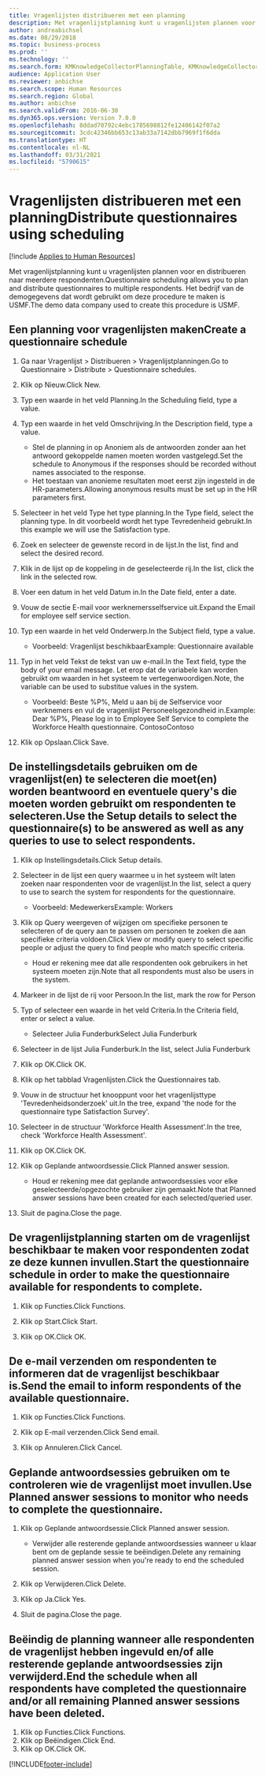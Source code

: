 ```yaml
---
title: Vragenlijsten distribueren met een planning
description: Met vragenlijstplanning kunt u vragenlijsten plannen voor en distribueren naar meerdere respondenten.
author: andreabichsel
ms.date: 08/29/2018
ms.topic: business-process
ms.prod: ''
ms.technology: ''
ms.search.form: KMKnowledgeCollectorPlanningTable, KMKnowledgeCollectorPlanningMulti, SysQueryForm, HcmPersonLookup, KMKnowledgeCollectorPlanning, HcmLearningWorkspace
audience: Application User
ms.reviewer: anbichse
ms.search.scope: Human Resources
ms.search.region: Global
ms.author: anbichse
ms.search.validFrom: 2016-06-30
ms.dyn365.ops.version: Version 7.0.0
ms.openlocfilehash: 8ddad70792c4ebc1785698812fe12406142f07a2
ms.sourcegitcommit: 3cdc42346bb653c13ab33a7142dbb7969f1f6dda
ms.translationtype: HT
ms.contentlocale: nl-NL
ms.lasthandoff: 03/31/2021
ms.locfileid: "5790615"
---
```

# <a name="distribute-questionnaires-using-scheduling"></a><span data-ttu-id="0efe5-103">Vragenlijsten distribueren met een planning</span><span class="sxs-lookup"><span data-stu-id="0efe5-103">Distribute questionnaires using scheduling</span></span>

[!include [Applies to Human Resources](../includes/applies-to-hr.md)]

<span data-ttu-id="0efe5-104">Met vragenlijstplanning kunt u vragenlijsten plannen voor en distribueren naar meerdere respondenten.</span><span class="sxs-lookup"><span data-stu-id="0efe5-104">Questionnaire scheduling allows you to plan and distribute questionnaires to multiple respondents.</span></span> <span data-ttu-id="0efe5-105">Het bedrijf van de demogegevens dat wordt gebruikt om deze procedure te maken is USMF.</span><span class="sxs-lookup"><span data-stu-id="0efe5-105">The demo data company used to create this procedure is USMF.</span></span>

## <a name="create-a-questionnaire-schedule"></a><span data-ttu-id="0efe5-106">Een planning voor vragenlijsten maken</span><span class="sxs-lookup"><span data-stu-id="0efe5-106">Create a questionnaire schedule</span></span>

1. <span data-ttu-id="0efe5-107">Ga naar Vragenlijst > Distribueren > Vragenlijstplanningen.</span><span class="sxs-lookup"><span data-stu-id="0efe5-107">Go to Questionnaire > Distribute > Questionnaire schedules.</span></span>

2. <span data-ttu-id="0efe5-108">Klik op Nieuw.</span><span class="sxs-lookup"><span data-stu-id="0efe5-108">Click New.</span></span>

3. <span data-ttu-id="0efe5-109">Typ een waarde in het veld Planning.</span><span class="sxs-lookup"><span data-stu-id="0efe5-109">In the Scheduling field, type a value.</span></span>

4. <span data-ttu-id="0efe5-110">Typ een waarde in het veld Omschrijving.</span><span class="sxs-lookup"><span data-stu-id="0efe5-110">In the Description field, type a value.</span></span>
    * <span data-ttu-id="0efe5-111">Stel de planning in op Anoniem als de antwoorden zonder aan het antwoord gekoppelde namen moeten worden vastgelegd.</span><span class="sxs-lookup"><span data-stu-id="0efe5-111">Set the schedule to Anonymous if the responses should be recorded without names associated to the response.</span></span>  
    * <span data-ttu-id="0efe5-112">Het toestaan van anonieme resultaten moet eerst zijn ingesteld in de HR-parameters.</span><span class="sxs-lookup"><span data-stu-id="0efe5-112">Allowing anonymous results must be set up in the HR parameters first.</span></span>  

5. <span data-ttu-id="0efe5-113">Selecteer in het veld Type het type planning.</span><span class="sxs-lookup"><span data-stu-id="0efe5-113">In the Type field, select the planning type.</span></span>  <span data-ttu-id="0efe5-114">In dit voorbeeld wordt het type Tevredenheid gebruikt.</span><span class="sxs-lookup"><span data-stu-id="0efe5-114">In this example we will use the Satisfaction type.</span></span>

6. <span data-ttu-id="0efe5-115">Zoek en selecteer de gewenste record in de lijst.</span><span class="sxs-lookup"><span data-stu-id="0efe5-115">In the list, find and select the desired record.</span></span>

7. <span data-ttu-id="0efe5-116">Klik in de lijst op de koppeling in de geselecteerde rij.</span><span class="sxs-lookup"><span data-stu-id="0efe5-116">In the list, click the link in the selected row.</span></span>

8. <span data-ttu-id="0efe5-117">Voer een datum in het veld Datum in.</span><span class="sxs-lookup"><span data-stu-id="0efe5-117">In the Date field, enter a date.</span></span>

9. <span data-ttu-id="0efe5-118">Vouw de sectie E-mail voor werknemersselfservice uit.</span><span class="sxs-lookup"><span data-stu-id="0efe5-118">Expand the Email for employee self service section.</span></span>

10. <span data-ttu-id="0efe5-119">Typ een waarde in het veld Onderwerp.</span><span class="sxs-lookup"><span data-stu-id="0efe5-119">In the Subject field, type a value.</span></span>

    * <span data-ttu-id="0efe5-120">Voorbeeld: Vragenlijst beschikbaar</span><span class="sxs-lookup"><span data-stu-id="0efe5-120">Example: Questionnaire available</span></span>  

11. <span data-ttu-id="0efe5-121">Typ in het veld Tekst de tekst van uw e-mail.</span><span class="sxs-lookup"><span data-stu-id="0efe5-121">In the Text field, type the body of your email message.</span></span> <span data-ttu-id="0efe5-122">Let erop dat de variabele kan worden gebruikt om waarden in het systeem te vertegenwoordigen.</span><span class="sxs-lookup"><span data-stu-id="0efe5-122">Note, the variable can be used to substitue values in the system.</span></span>

    * <span data-ttu-id="0efe5-123">Voorbeeld: Beste %P%, Meld u aan bij de Selfservice voor werknemers en vul de vragenlijst Personeelsgezondheid in.</span><span class="sxs-lookup"><span data-stu-id="0efe5-123">Example: Dear %P%, Please log in to Employee Self Service to complete the Workforce Health questionnaire.</span></span>  <span data-ttu-id="0efe5-124">Contoso</span><span class="sxs-lookup"><span data-stu-id="0efe5-124">Contoso</span></span>  

12. <span data-ttu-id="0efe5-125">Klik op Opslaan.</span><span class="sxs-lookup"><span data-stu-id="0efe5-125">Click Save.</span></span>

## <a name="use-the-setup-details-to-select-the-questionnaires-to-be-answered-as-well-as-any-queries-to-use-to-select-respondents"></a><span data-ttu-id="0efe5-126">De instellingsdetails gebruiken om de vragenlijst(en) te selecteren die moet(en) worden beantwoord en eventuele query's die moeten worden gebruikt om respondenten te selecteren.</span><span class="sxs-lookup"><span data-stu-id="0efe5-126">Use the Setup details to select the questionnaire(s) to be answered as well as any queries to use to select respondents.</span></span>

1. <span data-ttu-id="0efe5-127">Klik op Instellingsdetails.</span><span class="sxs-lookup"><span data-stu-id="0efe5-127">Click Setup details.</span></span>

2. <span data-ttu-id="0efe5-128">Selecteer in de lijst een query waarmee u in het systeem wilt laten zoeken naar respondenten voor de vragenlijst.</span><span class="sxs-lookup"><span data-stu-id="0efe5-128">In the list, select a query to use to search the system for respondents for the questionnaire.</span></span>

    * <span data-ttu-id="0efe5-129">Voorbeeld: Medewerkers</span><span class="sxs-lookup"><span data-stu-id="0efe5-129">Example: Workers</span></span>  

3. <span data-ttu-id="0efe5-130">Klik op Query weergeven of wijzigen om specifieke personen te selecteren of de query aan te passen om personen te zoeken die aan specifieke criteria voldoen.</span><span class="sxs-lookup"><span data-stu-id="0efe5-130">Click View or modify query to select specific people or adjust the query to find people who match specific criteria.</span></span>

    * <span data-ttu-id="0efe5-131">Houd er rekening mee dat alle respondenten ook gebruikers in het systeem moeten zijn.</span><span class="sxs-lookup"><span data-stu-id="0efe5-131">Note that all respondents must also be users in the system.</span></span>  

4. <span data-ttu-id="0efe5-132">Markeer in de lijst de rij voor Persoon.</span><span class="sxs-lookup"><span data-stu-id="0efe5-132">In the list, mark the row for Person</span></span>

5. <span data-ttu-id="0efe5-133">Typ of selecteer een waarde in het veld Criteria.</span><span class="sxs-lookup"><span data-stu-id="0efe5-133">In the Criteria field, enter or select a value.</span></span>

    * <span data-ttu-id="0efe5-134">Selecteer Julia Funderburk</span><span class="sxs-lookup"><span data-stu-id="0efe5-134">Select Julia Funderburk</span></span>  

6. <span data-ttu-id="0efe5-135">Selecteer in de lijst Julia Funderburk.</span><span class="sxs-lookup"><span data-stu-id="0efe5-135">In the list, select Julia Funderburk</span></span>

7. <span data-ttu-id="0efe5-136">Klik op OK.</span><span class="sxs-lookup"><span data-stu-id="0efe5-136">Click OK.</span></span>

8. <span data-ttu-id="0efe5-137">Klik op het tabblad Vragenlijsten.</span><span class="sxs-lookup"><span data-stu-id="0efe5-137">Click the Questionnaires tab.</span></span>

9. <span data-ttu-id="0efe5-138">Vouw in de structuur het knooppunt voor het vragenlijsttype 'Tevredenheidsonderzoek' uit.</span><span class="sxs-lookup"><span data-stu-id="0efe5-138">In the tree, expand 'the node for the questionnaire type Satisfaction Survey'.</span></span>

10. <span data-ttu-id="0efe5-139">Selecteer in de structuur 'Workforce Health Assessment'.</span><span class="sxs-lookup"><span data-stu-id="0efe5-139">In the tree, check 'Workforce Health Assessment'.</span></span>

11. <span data-ttu-id="0efe5-140">Klik op OK.</span><span class="sxs-lookup"><span data-stu-id="0efe5-140">Click OK.</span></span>

12. <span data-ttu-id="0efe5-141">Klik op Geplande antwoordsessie.</span><span class="sxs-lookup"><span data-stu-id="0efe5-141">Click Planned answer session.</span></span>

    * <span data-ttu-id="0efe5-142">Houd er rekening mee dat geplande antwoordsessies voor elke geselecteerde/opgezochte gebruiker zijn gemaakt.</span><span class="sxs-lookup"><span data-stu-id="0efe5-142">Note that Planned answer sessions have been created for each selected/queried user.</span></span>  

13. <span data-ttu-id="0efe5-143">Sluit de pagina.</span><span class="sxs-lookup"><span data-stu-id="0efe5-143">Close the page.</span></span>

## <a name="start-the-questionnaire-schedule-in-order-to-make-the-questionnaire-available-for-respondents-to-complete"></a><span data-ttu-id="0efe5-144">De vragenlijstplanning starten om de vragenlijst beschikbaar te maken voor respondenten zodat ze deze kunnen invullen.</span><span class="sxs-lookup"><span data-stu-id="0efe5-144">Start the questionnaire schedule in order to make the questionnaire available for respondents to complete.</span></span>

1. <span data-ttu-id="0efe5-145">Klik op Functies.</span><span class="sxs-lookup"><span data-stu-id="0efe5-145">Click Functions.</span></span>

2. <span data-ttu-id="0efe5-146">Klik op Start.</span><span class="sxs-lookup"><span data-stu-id="0efe5-146">Click Start.</span></span>

3. <span data-ttu-id="0efe5-147">Klik op OK.</span><span class="sxs-lookup"><span data-stu-id="0efe5-147">Click OK.</span></span>

## <a name="send-the-email-to-inform-respondents-of-the-available-questionnaire"></a><span data-ttu-id="0efe5-148">De e-mail verzenden om respondenten te informeren dat de vragenlijst beschikbaar is.</span><span class="sxs-lookup"><span data-stu-id="0efe5-148">Send the email to inform respondents of the available questionnaire.</span></span>

1. <span data-ttu-id="0efe5-149">Klik op Functies.</span><span class="sxs-lookup"><span data-stu-id="0efe5-149">Click Functions.</span></span>

2. <span data-ttu-id="0efe5-150">Klik op E-mail verzenden.</span><span class="sxs-lookup"><span data-stu-id="0efe5-150">Click Send email.</span></span>

3. <span data-ttu-id="0efe5-151">Klik op Annuleren.</span><span class="sxs-lookup"><span data-stu-id="0efe5-151">Click Cancel.</span></span>

## <a name="use-planned-answer-sessions-to-monitor-who-needs-to-complete-the-questionnaire"></a><span data-ttu-id="0efe5-152">Geplande antwoordsessies gebruiken om te controleren wie de vragenlijst moet invullen.</span><span class="sxs-lookup"><span data-stu-id="0efe5-152">Use Planned answer sessions to monitor who needs to complete the questionnaire.</span></span>

1. <span data-ttu-id="0efe5-153">Klik op Geplande antwoordsessie.</span><span class="sxs-lookup"><span data-stu-id="0efe5-153">Click Planned answer session.</span></span>

    * <span data-ttu-id="0efe5-154">Verwijder alle resterende geplande antwoordsessies wanneer u klaar bent om de geplande sessie te beëindigen.</span><span class="sxs-lookup"><span data-stu-id="0efe5-154">Delete any remaining planned answer session when you're ready to end the scheduled session.</span></span>  

2. <span data-ttu-id="0efe5-155">Klik op Verwijderen.</span><span class="sxs-lookup"><span data-stu-id="0efe5-155">Click Delete.</span></span>

3. <span data-ttu-id="0efe5-156">Klik op Ja.</span><span class="sxs-lookup"><span data-stu-id="0efe5-156">Click Yes.</span></span>

4. <span data-ttu-id="0efe5-157">Sluit de pagina.</span><span class="sxs-lookup"><span data-stu-id="0efe5-157">Close the page.</span></span>

## <a name="end-the-schedule-when-all-respondents-have-completed-the-questionnaire-andor-all-remaining-planned-answer-sessions-have-been-deleted"></a><span data-ttu-id="0efe5-158">Beëindig de planning wanneer alle respondenten de vragenlijst hebben ingevuld en/of alle resterende geplande antwoordsessies zijn verwijderd.</span><span class="sxs-lookup"><span data-stu-id="0efe5-158">End the schedule when all respondents have completed the questionnaire and/or all remaining Planned answer sessions have been deleted.</span></span>

1. <span data-ttu-id="0efe5-159">Klik op Functies.</span><span class="sxs-lookup"><span data-stu-id="0efe5-159">Click Functions.</span></span>
2. <span data-ttu-id="0efe5-160">Klik op Beëindigen.</span><span class="sxs-lookup"><span data-stu-id="0efe5-160">Click End.</span></span>
3. <span data-ttu-id="0efe5-161">Klik op OK.</span><span class="sxs-lookup"><span data-stu-id="0efe5-161">Click OK.</span></span>



[!INCLUDE[footer-include](../includes/footer-banner.md)]